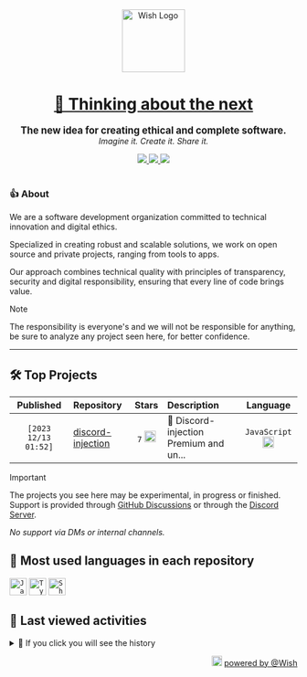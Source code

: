 <div align="center">
  <picture>
    <source srcset="https://cxn.vercel.app/imgs/logo/wish/wish-light.png" media="(prefers-color-scheme: dark)"/>
    <img src="https://cxn.vercel.app/imgs/logo/wish/wish-dark.png" alt="Wish Logo" height="110" loading="lazy" />
  </picture>

  <h1>
    <a href="https://github.com/wishware">
      💉 Thinking about the next
    </a>
  </h1>
</div>

<p align="center">
  <strong style="font-size: 1.2em;">The new idea for creating ethical and complete software.</strong><br/>
  <em>Imagine it. Create it. Share it.</em>
</p>

<div align="center">
  <a aria-label="Discord" href="https://discord.gg/A6Vu7gYE">
    <img src="https://img.shields.io/discord/903684797560397915?color=%23e3aef0&logo=discord&style=flat-square&logoColor=fff&label=Chat">
  </a>
  <a aria-label="Followers" href="https://github.com/orgs/wishware">
    <img src="https://img.shields.io/github/followers/wishware?color=%23e3aef0&logo=github&style=flat-square&logoColor=fff&label=Follow">
  </a>
  <a aria-label="Github Community" href="https://github.com/orgs/wishware/discussions">
    <img src="https://img.shields.io/badge/Community-Discussions-%23e3aef0?logo=github&style=flat-square&logoColor=fff">
  </a>
</div>
<br/>

### 👍 About

We are a software development organization committed to technical innovation and digital ethics.

Specialized in creating robust and scalable solutions, we work on open source and private projects, ranging from tools to apps. 

Our approach combines technical quality with principles of transparency, security and digital responsibility, ensuring that every line of code brings value.

> [!NOTE]  
> 
> The responsibility is everyone's and we will not be responsible for anything, be sure to analyze any project seen here, for better confidence. 

---

## 🛠 Top Projects

<!--repository:start-->
|            Published            | Repository                                                         |                                                                        Stars                                                                        | Description                            |                                                           Language                                                           |
| :-----------------------------: | :----------------------------------------------------------------- | :-------------------------------------------------------------------------------------------------------------------------------------------------: | :------------------------------------- | :--------------------------------------------------------------------------------------------------------------------------: |
| <code>[2023 12/13 01:52]</code> | [discord-injection](https://github.com/wishware/discord-injection) | <code>7</code> <img src="https://github.com/user-attachments/assets/320cf792-938e-491f-b54c-62b7c653ce31" alt="Star icon" height="20" width="20" /> | 💉 Discord-injection Premium and un... | <code>JavaScript</code> <img src="https://skillicons.dev/icons?i=javascript" alt="JavaScript icon" height="20" width="20" /> |
<!-- Last update: 2025-05-31T16:43:06.503Z -->
<!--repository:end-->

> [!IMPORTANT]  
>
> The projects you see here may be experimental, in progress or finished. 
> Support is provided through [GitHub Discussions](https://github.com/orgs/wishware/discussions/categories/general) or through the [Discord Server](https://discord.gg/A6Vu7gYE).
>
> *No support via DMs or internal channels.*  

## 📌 Most used languages in each repository

<!--languages:start-->
<code><img src="https://skillicons.dev/icons?i=javascript" alt="JavaScript icon" height="30" width="30" /></code>
<code><img src="https://skillicons.dev/icons?i=typescript" alt="TypeScript icon" height="30" width="30" /></code>
<code><img src="https://github.com/user-attachments/assets/76a9fd72-22ac-46f0-a3bd-d2a7dc1119f9" alt="Shell icon unknown" height="30" width="30" /></code>
<!-- Last update: 2025-05-31T16:43:07.025Z -->
<!--languages:end-->

## 📌 Last viewed activities

<!--activity:start-->
<details><summary>🎯 If you click you will see the history</summary>

`[2025 05/30 19:39]` 📝 Made `1` commit in [k4itrun/wish](https://github.com/k4itrun/wish)<br/>
`[2025 05/30 19:39]` 📝 Made `1` commit in [k4itrun/wick](https://github.com/k4itrun/wick)<br/>
`[2025 05/30 19:37]` 📝 Made `1` commit in [k4itrun/antilinks-bypasser](https://github.com/k4itrun/antilinks-bypasser)<br/>
`[2025 05/30 19:31]` 📝 Made `6` commits in [k4itrun/any](https://github.com/k4itrun/any)<br/>
`[2025 05/30 17:40]` 📝 Made `2` commits in [billoneta/kitsune](https://github.com/billoneta/kitsune)<br/>
`[2025 05/30 17:40]` 🎉 Merged PR [`#44`](https://github.com/billoneta/kitsune/pull/44 'chore(deps): update turbo monorepo to v2.5.4') in [billoneta/kitsune](https://github.com/billoneta/kitsune)<br/>
`[2025 05/30 17:36]` ❌ Deleted `renovate/lock-file-maintenance...` from [nyxionware/example.app](https://github.com/nyxionware/example.app)<br/>
`[2025 05/30 17:35]` 📝 Made `1` commit in [nyxionware/example.app](https://github.com/nyxionware/example.app)<br/>
`[2025 05/30 17:28]` 📝 Made `2` commits in [billoneta/kitsune](https://github.com/billoneta/kitsune)<br/>
`[2025 05/30 17:28]` 🎉 Merged PR [`#42`](https://github.com/billoneta/kitsune/pull/42 'chore(deps): update dependency @types/node to v22.15.28') in [billoneta/kitsune](https://github.com/billoneta/kitsune)<br/>
`[2025 05/30 16:01]` 📝 Made `1` commit in [k4itrun/billoneta.xyz](https://github.com/k4itrun/billoneta.xyz)<br/>
`[2025 05/30 15:05]` 📝 Made `2` commits in [billoneta/kitsune](https://github.com/billoneta/kitsune)<br/>
`[2025 05/30 15:05]` 🎉 Merged PR [`#41`](https://github.com/billoneta/kitsune/pull/41 'chore(deps): update dependency eslint-plugin-import-x to v4.14.0') in [billoneta/kitsune](https://github.com/billoneta/kitsune)<br/>
`[2025 05/30 01:30]` 📝 Made `2` commits in [billoneta/kitsune](https://github.com/billoneta/kitsune)<br/>
`[2025 05/30 01:30]` 🎉 Merged PR [`#37`](https://github.com/billoneta/kitsune/pull/37 'chore(deps): update dependency @types/node to v22.15.26') in [billoneta/kitsune](https://github.com/billoneta/kitsune)

</details>
<!-- Last update: 2025-05-31T16:43:06.851Z -->
<!--activity:end-->

<p align="right">
  <picture>
    <source srcset="https://cxn.vercel.app/imgs/logo/wish/wish-light.png" media="(prefers-color-scheme: dark)"/>
    <img src="https://cxn.vercel.app/imgs/logo/wish/wish-dark.png" alt="Wish Logo" width="18" loading="lazy"/>
  </picture>
  <a href="https://github.com/wishware">powered by @Wish</a>
</p>